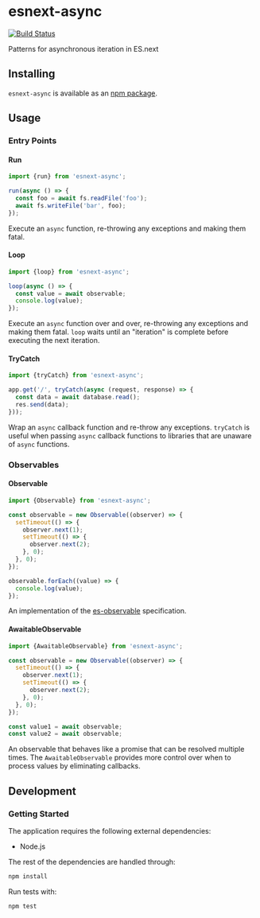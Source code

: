 # esnext-async
[![Build Status](https://travis-ci.org/vinsonchuong/esnext-async.svg?branch=master)](https://travis-ci.org/vinsonchuong/esnext-async)

Patterns for asynchronous iteration in ES.next

## Installing
`esnext-async` is available as an
[npm package](https://www.npmjs.com/package/esnext-async).

## Usage

### Entry Points

#### Run
```js
import {run} from 'esnext-async';

run(async () => {
  const foo = await fs.readFile('foo');
  await fs.writeFile('bar', foo);
});
```

Execute an `async` function, re-throwing any exceptions and making them fatal.

#### Loop
```js
import {loop} from 'esnext-async';

loop(async () => {
  const value = await observable;
  console.log(value);
});
```

Execute an `async` function over and over, re-throwing any exceptions and
making them fatal. `loop` waits until an "iteration" is complete before
executing the next iteration.

#### TryCatch
```js
import {tryCatch} from 'esnext-async';

app.get('/', tryCatch(async (request, response) => {
  const data = await database.read();
  res.send(data);
}));
```

Wrap an `async` callback function and re-throw any exceptions. `tryCatch` is
useful when passing `async` callback functions to libraries that are unaware
of `async` functions.

### Observables

#### Observable
```js
import {Observable} from 'esnext-async';

const observable = new Observable((observer) => {
  setTimeout(() => {
    observer.next(1);
    setTimeout(() => {
      observer.next(2);
    }, 0);
  }, 0);
});

observable.forEach((value) => {
  console.log(value);
});
```

An implementation of the
[es-observable](https://github.com/zenparsing/es-observable) specification.

#### AwaitableObservable
```js
import {AwaitableObservable} from 'esnext-async';

const observable = new Observable((observer) => {
  setTimeout(() => {
    observer.next(1);
    setTimeout(() => {
      observer.next(2);
    }, 0);
  }, 0);
});

const value1 = await observable;
const value2 = await observable;
```

An observable that behaves like a promise that can be resolved multiple times.
The `AwaitableObservable` provides more control over when to process values by
eliminating callbacks.

## Development
### Getting Started
The application requires the following external dependencies:
* Node.js

The rest of the dependencies are handled through:
```bash
npm install
```

Run tests with:
```bash
npm test
```
